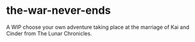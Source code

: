 # the-war-never-ends
A WIP choose your own adventure taking place at the marriage of Kai and Cinder from The Lunar Chronicles.
